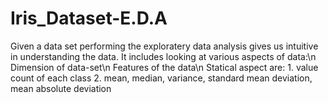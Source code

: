 # Iris_Dataset-E.D.A
Given a data set performing the exploratery data analysis gives us intuitive in understanding the data.
It includes looking at various aspects of data:\n
  Dimension of data-set\n
  Features of the data\n
  Statical aspect are:
    1. value count of each class
    2. mean, median, variance, standard mean deviation, mean absolute deviation
		

